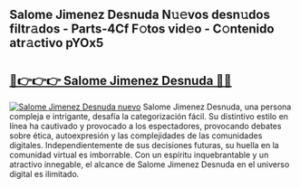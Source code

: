 ## Salome Jimenez Desnuda N𝚞𝚎vos desn𝚞dos filtr𝚊dos - Parts-4Cf F𝚘tos vid𝚎o - C𝚘ntenido atr𝚊ctivo pYOx5

# <h2><a href="http://mba1ndl.tromn.icu/?c=Salome+Jimenez+Desnuda">🔗👉👉👉 Salome Jimenez Desnuda 🔗🔗</a></h2>

[![Salome Jimenez Desnuda nuevo](https://i.imgur.com/pEAQMta.gif)](http://mba1ndl.tromn.icu/?c=Salome+Jimenez+Desnuda)
Salome Jimenez Desnuda, una persona compleja e intrigante, desafía la categorización fácil. Su distintivo estilo en línea ha cautivado y provocado a los espectadores, provocando debates sobre ética, autoexpresión y las complejidades de las comunidades digitales. Independientemente de sus decisiones futuras, su huella en la comunidad virtual es imborrable. Con un espíritu inquebrantable y un atractivo innegable, el alcance de Salome Jimenez Desnuda en el universo digital es ilimitado.
